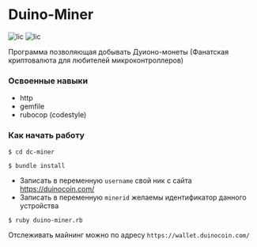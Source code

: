 #  Duino-Miner
![lic](https://img.shields.io/github/license/Kravchadev/session_practice) ![lic](https://img.shields.io/github/downloads/Kravchadev/session_practice/total)

Программа позволяющая добывать Дуионо-монеты (Фанатская криптовалюта для любителей микроконтроллеров)

### Освоенные навыки
- http
- gemfile
- rubocop (codestyle)

### Как начать работу
```
$ cd dc-miner
```

```
$ bundle install
```

- Записать в переменную ``` username ``` свой ник с сайта https://duinocoin.com/
- Записать в переменную ``` minerid ``` желаемы идентификатор данного устройства

```
$ ruby duino-miner.rb
```
Отслеживать майнинг можно по адресу ```https://wallet.duinocoin.com/ ``` 
